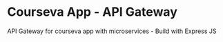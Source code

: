# Courseva App - API Gateway
API Gateway for courseva app with microservices - Build with Express JS

